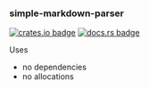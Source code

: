 ### simple-markdown-parser

[![crates.io badge](https://img.shields.io/crates/v/simple-markdown-parser?style=flat-square)](https://crates.io/crates/simple-markdown-parser)
[![docs.rs badge](https://img.shields.io/docsrs/simple-markdown-parser?style=flat-square)](https://docs.rs/simple-markdown-parser/latest)

Uses
- no dependencies
- no allocations
